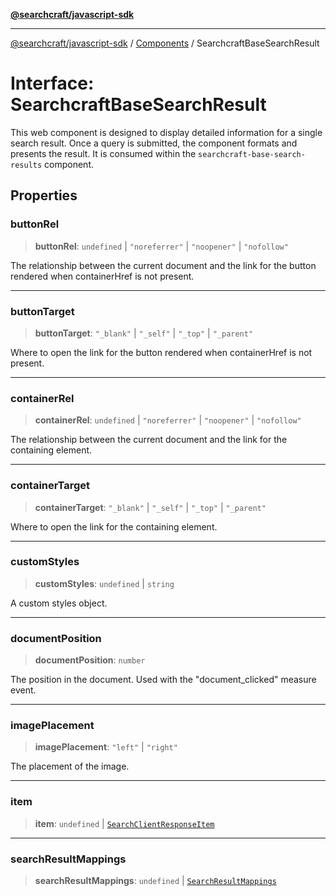 [**@searchcraft/javascript-sdk**](/reference/sdk/js-vanilla/README.md)

***

[@searchcraft/javascript-sdk](/reference/sdk/js-vanilla/globals.md) / [Components](/reference/sdk/js-vanilla/namespaces/Components/README.md) / SearchcraftBaseSearchResult

# Interface: SearchcraftBaseSearchResult

This web component is designed to display detailed information for a single search result.
Once a query is submitted, the component formats and presents the result.
It is consumed within the `searchcraft-base-search-results` component.

## Properties

### buttonRel

> **buttonRel**: `undefined` \| `"noreferrer"` \| `"noopener"` \| `"nofollow"`

The relationship between the current document and the link for the button rendered when containerHref is not present.

***

### buttonTarget

> **buttonTarget**: `"_blank"` \| `"_self"` \| `"_top"` \| `"_parent"`

Where to open the link for the button rendered when containerHref is not present.

***

### containerRel

> **containerRel**: `undefined` \| `"noreferrer"` \| `"noopener"` \| `"nofollow"`

The relationship between the current document and the link for the containing element.

***

### containerTarget

> **containerTarget**: `"_blank"` \| `"_self"` \| `"_top"` \| `"_parent"`

Where to open the link for the containing element.

***

### customStyles

> **customStyles**: `undefined` \| `string`

A custom styles object.

***

### documentPosition

> **documentPosition**: `number`

The position in the document. Used with the "document_clicked" measure event.

***

### imagePlacement

> **imagePlacement**: `"left"` \| `"right"`

The placement of the image.

***

### item

> **item**: `undefined` \| [`SearchClientResponseItem`](/reference/sdk/js-vanilla/interfaces/SearchClientResponseItem.md)

***

### searchResultMappings

> **searchResultMappings**: `undefined` \| [`SearchResultMappings`](/reference/sdk/js-vanilla/type-aliases/SearchResultMappings.md)
